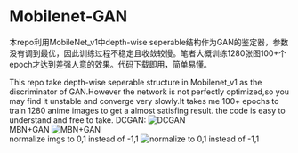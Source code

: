 # Mobilenet-GAN
本repo利用MobileNet_v1中depth-wise seperable结构作为GAN的鉴定器，参数没有调到最优，因此训练过程不稳定且收敛较慢。笔者大概训练1280张图100+个epoch才达到差强人意的效果。代码下载即用，简单易懂。

This repo take depth-wise seperable structure in Mobilenet_v1 as the discriminator of GAN.However the network is not perfectly optimized,so you may find it unstable and converge very slowly.It takes me 100+ epochs to train 1280 anime images to get a almost satisfing result. the code is easy to understand and free to take.
DCGAN:
![DCGAN](https://github.com/jasonrayshd/Mobilenet-GAN/blob/master/DCGAN.gif)  
MBN+GAN
![MBN+GAN](https://github.com/jasonrayshd/Mobilenet-GAN/blob/master/Depth-Wise%20Seperable%20GAN.gif)  
normalize imgs to 0,1 instead of -1,1
![normalize to 0,1 instead of -1,1](https://github.com/jasonrayshd/Mobilenet-GAN/blob/master/%E5%BD%92%E4%B8%80%E5%8C%96%E5%88%B0(0%2C1).gif) 

